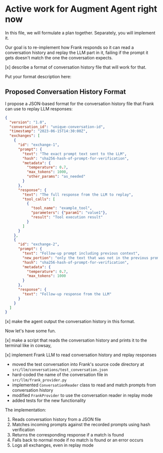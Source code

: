 # Active work for Augment Agent right now

In this file, we will formulate a plan together. Separately, you will implement it.

Our goal is to re-implement how Frank responds so it can read a conversation history
and replay the LLM part in it, failing if the prompt it gets doesn't match the one the conversation expects.

[x] describe a format of conversation history file that will work for that.

Put your format description here:

## Proposed Conversation History Format

I propose a JSON-based format for the conversation history file that Frank can use to replay LLM responses:

```json
{
  "version": "1.0",
  "conversation_id": "unique-conversation-id",
  "timestamp": "2023-06-15T14:30:00Z",
  "exchanges": [
    {
      "id": "exchange-1",
      "prompt": {
        "text": "The exact prompt text sent to the LLM",
        "hash": "sha256-hash-of-prompt-for-verification",
        "metadata": {
          "temperature": 0.7,
          "max_tokens": 1000,
          "other_params": "as_needed"
        }
      },
      "response": {
        "text": "The full response from the LLM to replay",
        "tool_calls": [
          {
            "tool_name": "example_tool",
            "parameters": {"param1": "value1"},
            "result": "Tool execution result"
          }
        ]
      }
    },
    {
      "id": "exchange-2",
      "prompt": {
        "text": "Follow-up prompt including previous context",
        "new_portion": "only the text that was not in the previous prompt",
        "hash": "sha256-hash-of-prompt-for-verification",
        "metadata": {
          "temperature": 0.7,
          "max_tokens": 1000
        }
      },
      "response": {
        "text": "Follow-up response from the LLM"
      }
    }
  ]
}
```

[x] make the agent output the conversation history in this format.

Now let's have some fun.

[x] make a script that reads the conversation history and prints it to the terminal like in cowsay,

[x] implement Frank LLM to read conversation history and replay responses

- moved the test conversation into Frank's source code directory at `src/llm/conversations/test_conversation.json`
- hard-coded the name of the conversation file in `src/llm/frank_provider.py`
- implemented `ConversationReader` class to read and match prompts from conversation history
- modified `FrankProvider` to use the conversation reader in replay mode
- added tests for the new functionality

The implementation:
1. Reads conversation history from a JSON file
2. Matches incoming prompts against the recorded prompts using hash verification
3. Returns the corresponding response if a match is found
4. Falls back to normal mode if no match is found or an error occurs
5. Logs all exchanges, even in replay mode